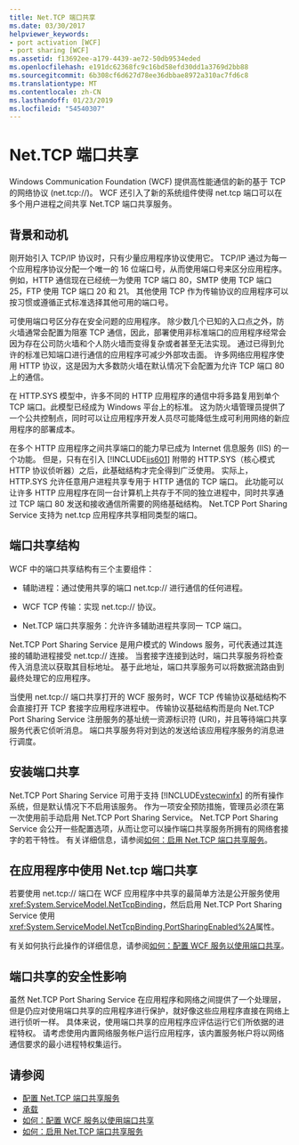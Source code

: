 ```yaml
---
title: Net.TCP 端口共享
ms.date: 03/30/2017
helpviewer_keywords:
- port activation [WCF]
- port sharing [WCF]
ms.assetid: f13692ee-a179-4439-ae72-50db9534eded
ms.openlocfilehash: e191dc62368fc9c16bd58efd30dd1a3769d2bb88
ms.sourcegitcommit: 6b308cf6d627d78ee36dbbae8972a310ac7fd6c8
ms.translationtype: MT
ms.contentlocale: zh-CN
ms.lasthandoff: 01/23/2019
ms.locfileid: "54540307"
---
```

# <a name="nettcp-port-sharing"></a>Net.TCP 端口共享
Windows Communication Foundation (WCF) 提供高性能通信的新的基于 TCP 的网络协议 (net.tcp://)。 WCF 还引入了新的系统组件使得 net.tcp 端口可以在多个用户进程之间共享 Net.TCP 端口共享服务。  
  
## <a name="background-and-motivation"></a>背景和动机  
 刚开始引入 TCP/IP 协议时，只有少量应用程序协议使用它。 TCP/IP 通过为每一个应用程序协议分配一个唯一的 16 位端口号，从而使用端口号来区分应用程序。 例如，HTTP 通信现在已经统一为使用 TCP 端口 80，SMTP 使用 TCP 端口 25，FTP 使用 TCP 端口 20 和 21。 其他使用 TCP 作为传输协议的应用程序可以按习惯或遵循正式标准选择其他可用的端口号。  
  
 可使用端口号区分存在安全问题的应用程序。 除少数几个已知的入口点之外，防火墙通常会配置为阻塞 TCP 通信，因此，部署使用非标准端口的应用程序经常会因为存在公司防火墙和个人防火墙而变得复杂或者甚至无法实现。 通过已得到允许的标准已知端口进行通信的应用程序可减少外部攻击面。 许多网络应用程序使用 HTTP 协议，这是因为大多数防火墙在默认情况下会配置为允许 TCP 端口 80 上的通信。  
  
 在 HTTP.SYS 模型中，许多不同的 HTTP 应用程序的通信中将多路复用到单个 TCP 端口。此模型已经成为 Windows 平台上的标准。 这为防火墙管理员提供了一个公共控制点，同时可以让应用程序开发人员尽可能降低生成可利用网络的新应用程序的部署成本。  
  
 在多个 HTTP 应用程序之间共享端口的能力早已成为 Internet 信息服务 (IIS) 的一个功能。 但是，只有在引入 [!INCLUDE[iis601](../../../../includes/iis601-md.md)] 附带的 HTTP.SYS（核心模式 HTTP 协议侦听器）之后，此基础结构才完全得到广泛使用。 实际上，HTTP.SYS 允许任意用户进程共享专用于 HTTP 通信的 TCP 端口。 此功能可以让许多 HTTP 应用程序在同一台计算机上共存于不同的独立进程中，同时共享通过 TCP 端口 80 发送和接收通信所需要的网络基础结构。 Net.TCP Port Sharing Service 支持为 net.tcp 应用程序共享相同类型的端口。  
  
## <a name="port-sharing-architecture"></a>端口共享结构  
 WCF 中的端口共享结构有三个主要组件：  
  
-   辅助进程：通过使用共享的端口 net.tcp:// 进行通信的任何进程。  
  
-   WCF TCP 传输：实现 net.tcp:// 协议。  
  
-   Net.TCP 端口共享服务：允许许多辅助进程共享同一 TCP 端口。  
  
 Net.TCP Port Sharing Service 是用户模式的 Windows 服务，可代表通过其连接的辅助进程接受 net.tcp:// 连接。 当套接字连接到达时，端口共享服务将检查传入消息流以获取其目标地址。 基于此地址，端口共享服务可以将数据流路由到最终处理它的应用程序。  
  
 当使用 net.tcp:// 端口共享打开的 WCF 服务时，WCF TCP 传输协议基础结构不会直接打开 TCP 套接字应用程序进程中。 传输协议基础结构而是向 Net.TCP Port Sharing Service 注册服务的基址统一资源标识符 (URI)，并且等待端口共享服务代表它侦听消息。  端口共享服务将对到达的发送给该应用程序服务的消息进行调度。  
  
## <a name="installing-port-sharing"></a>安装端口共享  
 Net.TCP Port Sharing Service 可用于支持 [!INCLUDE[vstecwinfx](../../../../includes/vstecwinfx-md.md)] 的所有操作系统，但是默认情况下不启用该服务。 作为一项安全预防措施，管理员必须在第一次使用前手动启用 Net.TCP Port Sharing Service。 Net.TCP Port Sharing Service 会公开一些配置选项，从而让您可以操作端口共享服务所拥有的网络套接字的若干特性。 有关详细信息，请参阅[如何：启用 Net.TCP 端口共享服务](../../../../docs/framework/wcf/feature-details/how-to-enable-the-net-tcp-port-sharing-service.md)。  
  
## <a name="using-nettcp-port-sharing-in-an-application"></a>在应用程序中使用 Net.tcp 端口共享  
 若要使用 net.tcp:// 端口在 WCF 应用程序中共享的最简单方法是公开服务使用<xref:System.ServiceModel.NetTcpBinding>，然后启用 Net.TCP Port Sharing Service 使用<xref:System.ServiceModel.NetTcpBinding.PortSharingEnabled%2A>属性。  
  
 有关如何执行此操作的详细信息，请参阅[如何：配置 WCF 服务以使用端口共享](../../../../docs/framework/wcf/feature-details/how-to-configure-a-wcf-service-to-use-port-sharing.md)。  
  
## <a name="security-implications-of-port-sharing"></a>端口共享的安全性影响  
 虽然 Net.TCP Port Sharing Service 在应用程序和网络之间提供了一个处理层，但是仍应对使用端口共享的应用程序进行保护，就好像这些应用程序直接在网络上进行侦听一样。 具体来说，使用端口共享的应用程序应评估运行它们所依据的进程特权。 请考虑使用内置网络服务帐户运行应用程序，该内置服务帐户将以网络通信要求的最小进程特权集运行。  
  
## <a name="see-also"></a>请参阅
- [配置 Net.TCP 端口共享服务](../../../../docs/framework/wcf/feature-details/configuring-the-net-tcp-port-sharing-service.md)
- [承载](../../../../docs/framework/wcf/feature-details/hosting.md)
- [如何：配置 WCF 服务以使用端口共享](../../../../docs/framework/wcf/feature-details/how-to-configure-a-wcf-service-to-use-port-sharing.md)
- [如何：启用 Net.TCP 端口共享服务](../../../../docs/framework/wcf/feature-details/how-to-enable-the-net-tcp-port-sharing-service.md)
